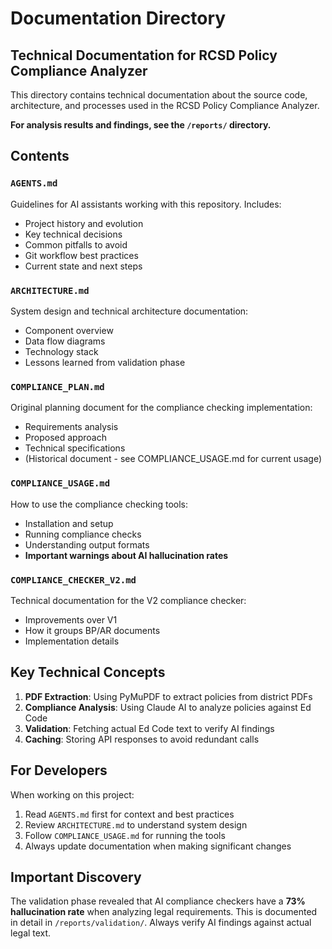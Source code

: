 # Documentation Directory
## Technical Documentation for RCSD Policy Compliance Analyzer

This directory contains technical documentation about the source code, architecture, and processes used in the RCSD Policy Compliance Analyzer. 

**For analysis results and findings, see the `/reports/` directory.**

## Contents

### `AGENTS.md`
Guidelines for AI assistants working with this repository. Includes:
- Project history and evolution
- Key technical decisions
- Common pitfalls to avoid
- Git workflow best practices
- Current state and next steps

### `ARCHITECTURE.md`
System design and technical architecture documentation:
- Component overview
- Data flow diagrams
- Technology stack
- Lessons learned from validation phase

### `COMPLIANCE_PLAN.md`
Original planning document for the compliance checking implementation:
- Requirements analysis
- Proposed approach
- Technical specifications
- (Historical document - see COMPLIANCE_USAGE.md for current usage)

### `COMPLIANCE_USAGE.md`
How to use the compliance checking tools:
- Installation and setup
- Running compliance checks
- Understanding output formats
- **Important warnings about AI hallucination rates**

### `COMPLIANCE_CHECKER_V2.md`
Technical documentation for the V2 compliance checker:
- Improvements over V1
- How it groups BP/AR documents
- Implementation details

## Key Technical Concepts

1. **PDF Extraction**: Using PyMuPDF to extract policies from district PDFs
2. **Compliance Analysis**: Using Claude AI to analyze policies against Ed Code
3. **Validation**: Fetching actual Ed Code text to verify AI findings
4. **Caching**: Storing API responses to avoid redundant calls

## For Developers

When working on this project:
1. Read `AGENTS.md` first for context and best practices
2. Review `ARCHITECTURE.md` to understand system design
3. Follow `COMPLIANCE_USAGE.md` for running the tools
4. Always update documentation when making significant changes

## Important Discovery

The validation phase revealed that AI compliance checkers have a **73% hallucination rate** when analyzing legal requirements. This is documented in detail in `/reports/validation/`. Always verify AI findings against actual legal text.